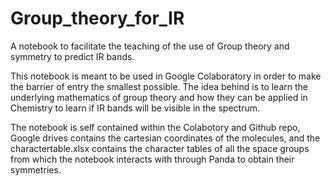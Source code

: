# Group_theory_for_IR
A notebook to facilitate the teaching of the use of Group theory and symmetry to predict IR bands. 


This notebook is meant to be used in Google Colaboratory in order to make the barrier of entry the smallest possible. The idea behind is to learn the underlying mathematics of group theory and how they can be applied in Chemistry to learn if IR bands will be visible in the spectrum.

The notebook is self contained within the Colabotory and Github repo, Google drives contains the cartesian coordinates of the molecules, and the charactertable.xlsx contains the character tables of all the space groups from which the notebook interacts with through Panda to obtain their symmetries.  
